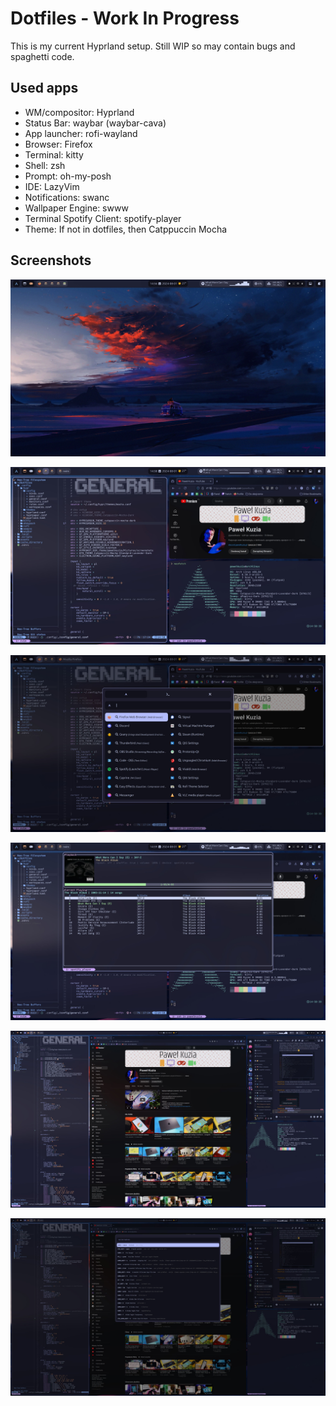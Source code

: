 # Dotfiles - Work In Progress

This is my current Hyprland setup. Still WIP so may contain bugs and spaghetti code.
## Used apps

- WM/compositor: Hyprland
- Status Bar: waybar (waybar-cava)
- App launcher: rofi-wayland
- Browser: Firefox
- Terminal: kitty
- Shell: zsh
- Prompt: oh-my-posh
- IDE: LazyVim
- Notifications: swanc
- Wallpaper Engine: swww
- Terminal Spotify Client: spotify-player
- Theme: If not in dotfiles, then Catppuccin Mocha



## Screenshots

![Desktop](https://github.com/pawelkuzia/dotfiles/blob/main/assets/empty.jpg)

![Master Left Layout](https://github.com/pawelkuzia/dotfiles/blob/main/assets/tiled.jpg)

![App Laucher](https://github.com/pawelkuzia/dotfiles/blob/main/assets/rofi.jpg)

![Spotiy_player in drop down terminal](https://github.com/pawelkuzia/dotfiles/blob/main/assets/spotify.jpg)

![Master Center Layout (my normal resolution&scaling)](https://github.com/pawelkuzia/dotfiles/blob/main/assets/4k.jpg)

![My Hyprland keybinds helper Script](https://github.com/pawelkuzia/dotfiles/blob/main/assets/binds.jpg)
